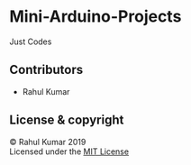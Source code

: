 # Mini-Arduino-Projects
 Just Codes





## Contributors  
 - Rahul Kumar
 ## License & copyright
 © Rahul Kumar 2019    
 Licensed under the [MIT License](LICENSE)
